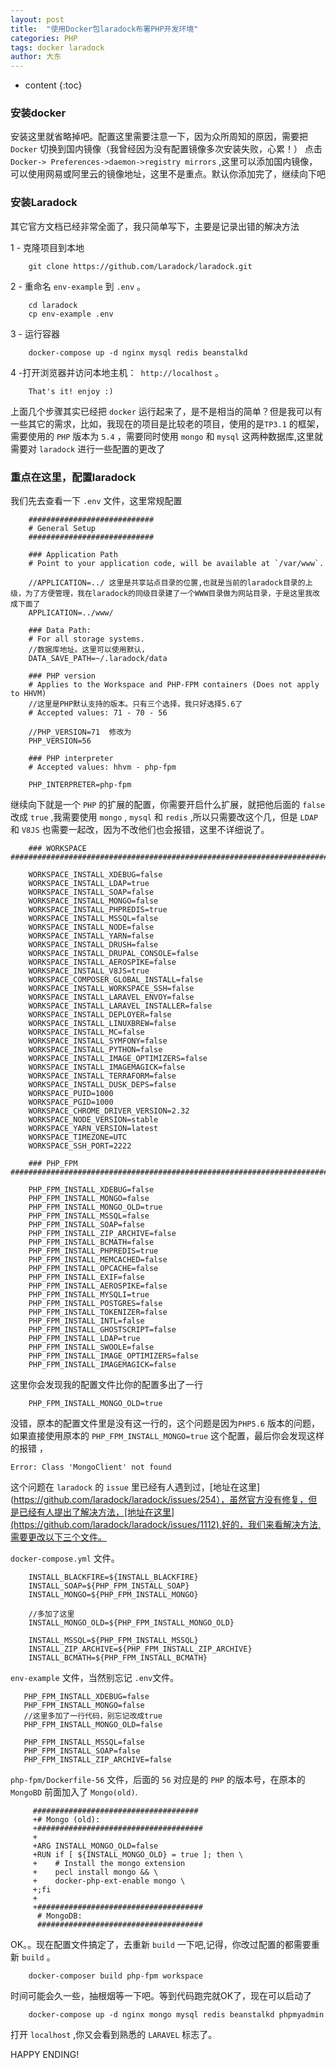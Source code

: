 ```yaml
---
layout: post
title:  "使用Docker包laradock布署PHP开发环境"
categories: PHP
tags: docker laradock
author: 大东
---
```


* content
{:toc}


### 安装docker

安装这里就省略掉吧。配置这里需要注意一下，因为众所周知的原因，需要把 `Docker` 切换到国内镜像（我曾经因为没有配置镜像多次安装失败，心累！）
点击 `Docker-> Preferences->daemon->registry mirrors` ,这里可以添加国内镜像，可以使用网易或阿里云的镜像地址，这里不是重点。默认你添加完了，继续向下吧

### 安装Laradock
其它官方文档已经非常全面了，我只简单写下，主要是记录出错的解决方法

1 - 克隆项目到本地
``` 
    git clone https://github.com/Laradock/laradock.git

```
2 - 重命名 `env-example` 到 `.env` 。
``` 
    cd laradock 
    cp env-example .env
```
3 - 运行容器
``` 
    docker-compose up -d nginx mysql redis beanstalkd
```
4 -打开浏览器并访问本地主机：` http://localhost` 。
``` 
    That's it! enjoy :)
```

上面几个步骤其实已经把 `docker` 运行起来了，是不是相当的简单？但是我可以有一些其它的需求，比如，我现在的项目是比较老的项目，使用的是`TP3.1` 的框架，需要使用的 `PHP` 版本为 `5.4` ，需要同时使用 `mongo` 和 `mysql` 这两种数据库,这里就需要对 `laradock` 进行一些配置的更改了

### 重点在这里，配置laradock

我们先去查看一下 `.env` 文件，这里常规配置
``` 
    ############################
    # General Setup
    ############################
    
    ### Application Path
    # Point to your application code, will be available at `/var/www`.
    
    //APPLICATION=../ 这里是共享站点目录的位置,也就是当前的laradock目录的上级，为了方便管理，我在laradock的同级目录建了一个WWW目录做为网站目录，于是这里我改成下面了
    APPLICATION=../www/
    
    ### Data Path:
    # For all storage systems.
    //数据库地址。这里可以使用默认，
    DATA_SAVE_PATH=~/.laradock/data
    
    ### PHP version
    # Applies to the Workspace and PHP-FPM containers (Does not apply to HHVM)
    //这里是PHP默认支持的版本。只有三个选择，我只好选择5.6了
    # Accepted values: 71 - 70 - 56
    
    //PHP_VERSION=71  修改为
    PHP_VERSION=56
    
    ### PHP interpreter
    # Accepted values: hhvm - php-fpm
    
    PHP_INTERPRETER=php-fpm
```


继续向下就是一个 `PHP` 的扩展的配置，你需要开启什么扩展，就把他后面的 `false` 改成 `true` ,我需要使用 `mongo` , `mysql` 和 `redis` ,所以只需要改这个几，但是 `LDAP` 和 `V8JS` 也需要一起改，因为不改他们也会报错，这里不详细说了。

``` 
    ### WORKSPACE ##########################################################################################################
    
    WORKSPACE_INSTALL_XDEBUG=false
    WORKSPACE_INSTALL_LDAP=true
    WORKSPACE_INSTALL_SOAP=false
    WORKSPACE_INSTALL_MONGO=false
    WORKSPACE_INSTALL_PHPREDIS=true
    WORKSPACE_INSTALL_MSSQL=false
    WORKSPACE_INSTALL_NODE=false
    WORKSPACE_INSTALL_YARN=false
    WORKSPACE_INSTALL_DRUSH=false
    WORKSPACE_INSTALL_DRUPAL_CONSOLE=false
    WORKSPACE_INSTALL_AEROSPIKE=false
    WORKSPACE_INSTALL_V8JS=true
    WORKSPACE_COMPOSER_GLOBAL_INSTALL=false
    WORKSPACE_INSTALL_WORKSPACE_SSH=false
    WORKSPACE_INSTALL_LARAVEL_ENVOY=false
    WORKSPACE_INSTALL_LARAVEL_INSTALLER=false
    WORKSPACE_INSTALL_DEPLOYER=false
    WORKSPACE_INSTALL_LINUXBREW=false
    WORKSPACE_INSTALL_MC=false
    WORKSPACE_INSTALL_SYMFONY=false
    WORKSPACE_INSTALL_PYTHON=false
    WORKSPACE_INSTALL_IMAGE_OPTIMIZERS=false
    WORKSPACE_INSTALL_IMAGEMAGICK=false
    WORKSPACE_INSTALL_TERRAFORM=false
    WORKSPACE_INSTALL_DUSK_DEPS=false
    WORKSPACE_PUID=1000
    WORKSPACE_PGID=1000
    WORKSPACE_CHROME_DRIVER_VERSION=2.32
    WORKSPACE_NODE_VERSION=stable
    WORKSPACE_YARN_VERSION=latest
    WORKSPACE_TIMEZONE=UTC
    WORKSPACE_SSH_PORT=2222
    
    ### PHP_FPM ############################################################################################################
    
    PHP_FPM_INSTALL_XDEBUG=false
    PHP_FPM_INSTALL_MONGO=false
    PHP_FPM_INSTALL_MONGO_OLD=true
    PHP_FPM_INSTALL_MSSQL=false
    PHP_FPM_INSTALL_SOAP=false
    PHP_FPM_INSTALL_ZIP_ARCHIVE=false
    PHP_FPM_INSTALL_BCMATH=false
    PHP_FPM_INSTALL_PHPREDIS=true
    PHP_FPM_INSTALL_MEMCACHED=false
    PHP_FPM_INSTALL_OPCACHE=false
    PHP_FPM_INSTALL_EXIF=false
    PHP_FPM_INSTALL_AEROSPIKE=false
    PHP_FPM_INSTALL_MYSQLI=true
    PHP_FPM_INSTALL_POSTGRES=false
    PHP_FPM_INSTALL_TOKENIZER=false
    PHP_FPM_INSTALL_INTL=false
    PHP_FPM_INSTALL_GHOSTSCRIPT=false
    PHP_FPM_INSTALL_LDAP=true
    PHP_FPM_INSTALL_SWOOLE=false
    PHP_FPM_INSTALL_IMAGE_OPTIMIZERS=false
    PHP_FPM_INSTALL_IMAGEMAGICK=false
```
这里你会发现我的配置文件比你的配置多出了一行
``` 
    PHP_FPM_INSTALL_MONGO_OLD=true
```
没错，原本的配置文件里是没有这一行的，这个问题是因为`PHP5.6` 版本的问题，如果直接使用原本的 `PHP_FPM_INSTALL_MONGO=true` 这个配置，最后你会发现这样的报错 ，
```  
Error: Class 'MongoClient' not found
```
这个问题在 `laradock`  的 `issue` 里已经有人遇到过，[地址在这里](https://github.com/laradock/laradock/issues/254），虽然官方没有修复，但是已经有人提出了解决方法，[地址在这里](https://github.com/laradock/laradock/issues/1112),好的，我们来看解决方法,需要更改以下三个文件。

`docker-compose.yml` 文件。
``` 
    INSTALL_BLACKFIRE=${INSTALL_BLACKFIRE}
    INSTALL_SOAP=${PHP_FPM_INSTALL_SOAP}
    INSTALL_MONGO=${PHP_FPM_INSTALL_MONGO}
    
    //多加了这里
    INSTALL_MONGO_OLD=${PHP_FPM_INSTALL_MONGO_OLD}
    
    INSTALL_MSSQL=${PHP_FPM_INSTALL_MSSQL}
    INSTALL_ZIP_ARCHIVE=${PHP_FPM_INSTALL_ZIP_ARCHIVE}
    INSTALL_BCMATH=${PHP_FPM_INSTALL_BCMATH}
```
`env-example` 文件，当然别忘记 `.env`文件。
``` 
   PHP_FPM_INSTALL_XDEBUG=false
   PHP_FPM_INSTALL_MONGO=false
   //这里多加了一行代码，别忘记改成true
   PHP_FPM_INSTALL_MONGO_OLD=false
   
   PHP_FPM_INSTALL_MSSQL=false
   PHP_FPM_INSTALL_SOAP=false
   PHP_FPM_INSTALL_ZIP_ARCHIVE=false  
```
`php-fpm/Dockerfile-56` 文件，后面的 `56` 对应是的 `PHP` 的版本号，在原本的 `MongoBD` 前面加入了 `Mongo(old)`.
``` 
     #####################################
     +# Mongo (old):
     +#####################################
     +
     +ARG INSTALL_MONGO_OLD=false
     +RUN if [ ${INSTALL_MONGO_OLD} = true ]; then \
     +    # Install the mongo extension
     +    pecl install mongo && \
     +    docker-php-ext-enable mongo \
     +;fi
     +
     +#####################################
      # MongoDB:
      #####################################
```
OK。。现在配置文件搞定了，去重新 `build` 一下吧,记得，你改过配置的都需要重新 `build` 。

``` 
    docker-composer build php-fpm workspace 
```
时间可能会久一些，抽根烟等一下吧。等到代码跑完就OK了，现在可以启动了

```
    docker-compose up -d nginx mongo mysql redis beanstalkd phpmyadmin
```

打开 `localhost` ,你又会看到熟悉的 `LARAVEL` 标志了。

HAPPY ENDING!